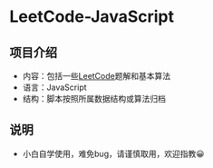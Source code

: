 # LeetCode-JavaScript

## 项目介绍
* 内容：包括一些[LeetCode](https://leetcode-cn.com/)题解和基本算法
* 语言：JavaScript
* 结构：脚本按照所属数据结构或算法归档

## 说明
* 小白自学使用，难免bug，请谨慎取用，欢迎指教:grinning:
